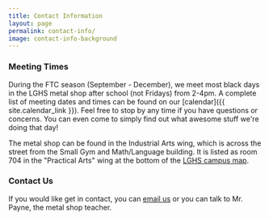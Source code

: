 ```yaml
---
title: Contact Information
layout: page
permalink: contact-info/
image: contact-info-background
---
```


### Meeting Times

During the FTC season (September - December), we meet most black days in the LGHS metal shop after school (not Fridays) from 2-4pm. A complete list of meeting dates and times can be found on our [calendar]({{ site.calendar_link }}). Feel free to stop by any time if you have questions or concerns. You can even come to simply find out what awesome stuff we're doing that day!

The metal shop can be found in the Industrial Arts wing, which is across the street from the Small Gym and Math/Language building.
It is listed as room 704 in the "Practical Arts" wing at the bottom of the [LGHS campus map](www.lghs.net/about_us/campus_map).

### Contact Us

If you would like get in contact, you can [email us](mailto:contact@ironclaw972.org) or you can talk to Mr. Payne, the metal shop teacher.
